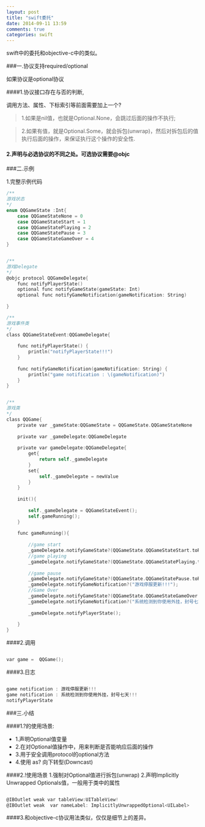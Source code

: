 ```yaml
---
layout: post
title: "swift委托"
date: 2014-09-11 13:59
comments: true
categories: swift
---
```


swift中的委托和objective-c中的类似。

<!--more-->
###一.协议支持required/optional

如果协议是optional协议

####1.协议接口存在与否的判断,

 调用方法、属性、下标索引等前面需要加上一个?
 >1.如果是nil值，也就是Optional.None，会跳过后面的操作不执行;
  
 >2.如果有值，就是Optional.Some，就会拆包(unwrap)，然后对拆包后的值执行后面的操作，来保证执行这个操作的安全性.

#### 2.声明与必选协议的不同之处。可选协议需要@objc


###二.示例

1.完整示例代码

```objective-c
/**
游戏状态
*/
enum QQGameState :Int{
    case QQGameStateNone = 0
    case QQGameStateStart = 1
    case QQGameStatePlaying = 2
    case QQGameStatePause = 3
    case QQGameStateGameOver = 4
}


/**
游戏Delegate
*/
@objc protocol QQGameDelegate{
    func notifyPlayerState()
    optional func notifyGameState(gameState: Int)
    optional func notifyGameNotification(gameNotification: String)
    
}

/**
游戏事件类
*/
class QQGameStateEvent:QQGameDelegate{
    
    func notifyPlayerState() {
        println("notifyPlayerState!!!")
    }
    
    func notifyGameNotification(gameNotification: String) {
        println("game notification : \(gameNotification)")
    }
}


/**
游戏类
*/
class QQGame{
    private var _gameState:QQGameState = QQGameState.QQGameStateNone
    
    private var _gameDelegate:QQGameDelegate
    
    private var gameDelegate:QQGameDelegate{
        get{
            return self._gameDelegate
        }
        set{
            self._gameDelegate = newValue
        }
    }
    
    init(){
        
        self._gameDelegate = QQGameStateEvent();
        self.gameRunning();
    }
    
    func gameRunning(){
        
        //game start
        _gameDelegate.notifyGameState?(QQGameState.QQGameStateStart.toRaw());
        //game playing
        _gameDelegate.notifyGameState?(QQGameState.QQGameStatePlaying.toRaw());
        
        //game pause
        _gameDelegate.notifyGameState?(QQGameState.QQGameStatePause.toRaw());
        _gameDelegate.notifyGameNotification?("游戏停服更新!!!");
        //Game Over
        _gameDelegate.notifyGameState?(QQGameState.QQGameStateGameOver.toRaw());
        _gameDelegate.notifyGameNotification?("系统检测到你使用外挂，封号七天!!!");
        
        _gameDelegate.notifyPlayerState();
        
    }
}

```

####2.调用
```objective-c

var game =  QQGame();
```

####3.日志
```objective-c

game notification : 游戏停服更新!!!
game notification : 系统检测到你使用外挂，封号七天!!!
notifyPlayerState

```


###三.小结

####1.?的使用场景:
* 1.声明Optional值变量
* 2.在对Optional值操作中，用来判断是否能响应后面的操作
* 3.用于安全调用protocol的optional方法
* 4.使用 as? 向下转型(Downcast)

####2.!使用场景
1.强制对Optional值进行拆包(unwrap)
2.声明Implicitly Unwrapped Optionals值，一般用于类中的属性

```objective-c

@IBOutlet weak var tableView:UITableView!
@IBOutlet weak  var nameLabel: ImplicitlyUnwrappedOptional<UILabel>

```

####3.和objective-c协议用法类似，仅仅是细节上的差异。

